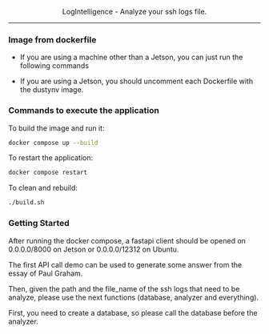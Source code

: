 <p align="center">
LogIntelligence - Analyze your ssh logs file.
</p>

---

### Image from dockerfile

- If you are using a machine other than a Jetson, you can just run the following commands

- If you are using a Jetson, you should uncomment each Dockerfile with the dustynv image.

### Commands to execute the application

To build the image and run it:

```bash
docker compose up --build
```

To restart the application:

```bash
docker compose restart
```

To clean and rebuild:

```bash
./build.sh
```

### Getting Started

After running the docker compose, a fastapi client should be opened on 0.0.0.0/8000 on Jetson or 0.0.0.0/12312 on Ubuntu.

The first API call demo can be used to generate some answer from the essay of Paul Graham.

Then, given the path and the file_name of the ssh logs that need to be analyze, please use the next functions (database, analyzer and everything).

First, you need to create a database, so please call the database before the analyzer.
